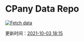 # CPany Data Repo

[![Fetch data](https://github.com/yjl9903/CPany/actions/workflows/fetch.yml/badge.svg)](https://github.com/yjl9903/CPany/actions/workflows/fetch.yml)

<!-- START_SECTION: update_time -->
更新时间：[2021-10-03 18:15](https://www.timeanddate.com/worldclock/fixedtime.html?msg=Fetch+data&iso=20211003T181505&p1=237)
<!-- END_SECTION: update_time -->
